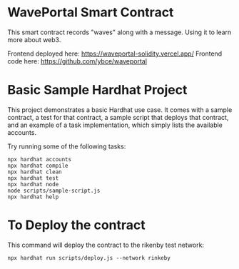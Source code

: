 # WavePortal Smart Contract 

This smart contract records "waves" along with a message. Using it to learn more about web3.

Frontend deployed here: https://waveportal-solidity.vercel.app/
Frontend code here: https://github.com/ybce/waveportal


# Basic Sample Hardhat Project

This project demonstrates a basic Hardhat use case. It comes with a sample contract, a test for that contract, a sample script that deploys that contract, and an example of a task implementation, which simply lists the available accounts.

Try running some of the following tasks:

```shell
npx hardhat accounts
npx hardhat compile
npx hardhat clean
npx hardhat test
npx hardhat node
node scripts/sample-script.js
npx hardhat help
```

# To Deploy the contract

This command will deploy the contract to the rikenby test network:

```shell
npx hardhat run scripts/deploy.js --network rinkeby
```
